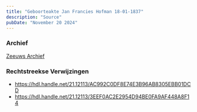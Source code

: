 ```yaml
---
title: "Geboorteakte Jan Francies Hofman 18-01-1837"
description: "Source"
pubDate: "November 20 2024"
---
```


### Archief
[Zeeuws Archief](https://www.zeeuwsarchief.nl/)

### Rechtstreekse Verwijzingen
- https://hdl.handle.net/21.12113/AC992C0DF8E74E3B96AB8305EBB01DCD
- https://hdl.handle.net/21.12113/3EEF0AC2E2954D94BE0FA9AF448A8F14